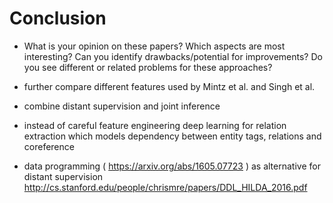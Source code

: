 # Conclusion

- What is your opinion on these papers? Which aspects are
most interesting? Can you identify drawbacks/potential for
improvements? Do you see different or related problems for
these approaches?

- further compare different features used by Mintz et al. and Singh et al.

- combine distant supervision and joint inference

- instead of careful feature engineering deep learning for relation extraction which models dependency between entity
tags, relations and coreference

- data programming ( https://arxiv.org/abs/1605.07723 ) as alternative for distant supervision
http://cs.stanford.edu/people/chrismre/papers/DDL_HILDA_2016.pdf

